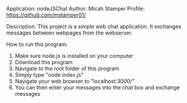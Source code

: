 Application: nodeJSChat
Author: Micah Stamper
Profile: https://github.com/mstamper01/

Description: This project is a simple web chat application. It exchanges messages between webpages from the webserver.

How to run this program:
  1. Make sure node.js is installed on your computer
  2. Download this program
  3. Navigate to the root folder of this program
  4. Simply type "node index.js"
  5. Navigate your web browser to "localhost:3000/"
  6. You can then enter your messages into the chat box and exchange messages

